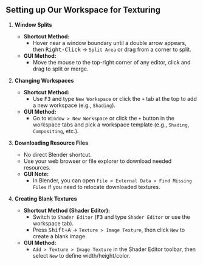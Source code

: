 ## Setting up Our Workspace for Texturing

1. **Window Splits**  
   - **Shortcut Method:**  
     - Hover near a window boundary until a double arrow appears, then <kbd>Right-Click</kbd> → `Split Area` or drag from a corner to split.  
   - **GUI Method:**  
     - Move the mouse to the top-right corner of any editor, click and drag to split or merge.

2. **Changing Workspaces**  
   - **Shortcut Method:**  
     - Use <kbd>F3</kbd> and type `New Workspace` or click the `+` tab at the top to add a new workspace (e.g., `Shading`).  
   - **GUI Method:**  
     - Go to `Window > New Workspace` or click the `+` button in the workspace tabs and pick a workspace template (e.g., `Shading`, `Compositing`, etc.).

3. **Downloading Resource Files**  
   - No direct Blender shortcut.  
   - Use your web browser or file explorer to download needed resources.  
   - **GUI Note:**  
     - In Blender, you can open `File > External Data > Find Missing Files` if you need to relocate downloaded textures.

4. **Creating Blank Textures**  
   - **Shortcut Method (Shader Editor):**  
     - Switch to `Shader Editor` (<kbd>F3</kbd> and type `Shader Editor` or use the workspace tab).  
     - Press <kbd>Shift+A</kbd> → `Texture > Image Texture`, then click `New` to create a blank image.  
   - **GUI Method:**  
     - `Add > Texture > Image Texture` in the Shader Editor toolbar, then select `New` to define width/height/color.

